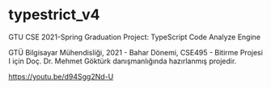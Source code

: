 # typestrict_v4
GTU CSE 2021-Spring Graduation Project: TypeScript Code Analyze Engine

GTÜ Bilgisayar Mühendisliği, 2021 - Bahar Dönemi, CSE495 - Bitirme Projesi I için Doç. Dr. Mehmet Göktürk danışmanlığında hazırlanmış projedir.

https://youtu.be/d94Sgg2Nd-U
